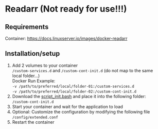 # Readarr (Not ready for use!!!)
## Requirements
Container: https://docs.linuxserver.io/images/docker-readarr<br>

## Installation/setup
1. Add 2 volumes to your container <br>
  `/custom-services.d` and `/custom-cont-init.d` (do not map to the same local folder...) <br> 
  Docker Run Example: <br>
  `-v /path/to/preferred/local/folder-01:/custom-services.d` <br>
  `-v /path/to/preferred/local/folder-02:/custom-cont-init.d`
3. Download the [script_init.bash](https://github.com/RandomNinjaAtk/arr-scripts/blob/main/readarr/scripts_init.bash) and place it into the following folder: `/custom-cont-init.d`
4. Start your container and wait for the application to load
5. Optional: Customize the configuration by modifying the following file `/config/extended.conf`
6. Restart the container
